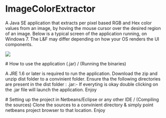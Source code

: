 # ImageColorExtractor
A Java SE application that extracts per pixel based RGB and Hex color values from an image, by hoving the mouse cursor over the desired region of an image.
Below is a typical screen of the application running, on Windows 7. The L&F may differ depending on how your OS renders the UI components.
</p>
<p>
<img src="https://www.dropbox.com/s/wd4wku6j0kp407w/color_extractor_shot_1.png?raw=1">
</p>
# How to use the application (.jar) / (Running the binaries)
<p>
A JRE 1.6 or later is required to run the application. Download the zip and unzip dist folder to a convinient folder. Ensure tha the following directories are present in the dist folder : .jar:-  If everyting is okay double clicking on the .jar file will launch the application. Enjoy
</p>
# Setting up the project in Netbeans/Eclipse or any other IDE / (Compiling the sources)
Clone the sources to a convinient directory & simply point netbeans project browser to that location. Enjoy

